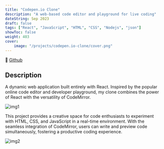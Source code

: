 ```yaml
---
title: "Codepen.io Clone"
description: "A web-based code editor and playground for live coding"
dateString: Sep 2023
draft: false
tags: ["React", "JavaScript", "HTML", "CSS", "Nodejs", "json"]
showToc: false
weight: 403
cover:
    image: "/projects/codepen.io-clone/cover.png"
---
```


🔗 [Github](https://github.com/Tanzeel159/codepen)

## Description

A dynamic web application built entirely with React. Inspired by the popular online code editor and developer playground, my clone combines the power of React with the versatility of CodeMirror.

![img1](/projects/codepen.io-clone/img-1.png)

This project provides a creative space for code enthusiasts to experiment with HTML, CSS, and JavaScript in a real-time environment. With the seamless integration of CodeMirror, users can write and preview code simultaneously, fostering a productive coding experience.

![img2](/projects/codepen.io-clone/img-2.png)